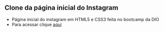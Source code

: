 ## Clone da página inicial do Instagram
 * Página inicial do instagram em HTML5 e CSS3 feita no bootcamp da DIO
 * Para acessar clique [aqui](https://maxel-uds.github.io/InitialPage_Instagram/)
